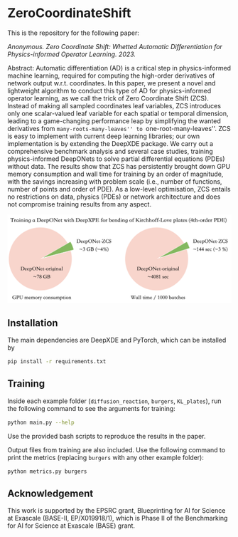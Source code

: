 # ZeroCoordinateShift
 
This is the repository for the following paper: 

*Anonymous. Zero Coordinate Shift: Whetted Automatic Differentiation for Physics-informed Operator Learning. 
2023.*

Abstract:
Automatic differentiation (AD) is a critical step in physics-informed machine learning, required for computing the high-order derivatives of network output w.r.t. coordinates. In this paper, we present a novel and lightweight algorithm to conduct this type of AD for physics-informed operator learning, as we call the trick of Zero Coordinate Shift (ZCS). Instead of making all sampled coordinates leaf variables, ZCS introduces only one scalar-valued leaf variable for each spatial or temporal dimension, leading to a game-changing performance leap by simplifying the wanted derivatives from ``many-roots-many-leaves'' to ``one-root-many-leaves''. ZCS is easy to implement with current deep learning libraries; our own implementation is by extending the DeepXDE package. We carry out a comprehensive benchmark analysis and several case studies, training physics-informed DeepONets to solve partial differential equations (PDEs) without data. The results show that ZCS has persistently brought down GPU memory consumption and wall time for training by an order of magnitude, with the savings increasing with problem scale (i.e., number of functions, number of points and order of PDE). As a low-level optimisation, ZCS entails no restrictions on data, physics (PDEs) or network architecture and does not compromise training results from any aspect. 

![image](figs/KL-pie.png)


## Installation

The main dependencies are DeepXDE and PyTorch, which can be installed by
```bash
pip install -r requirements.txt
```

## Training
Inside each example folder (`diffusion_reaction`, `burgers`, `KL_plates`), 
run the following command to see the arguments for training:
```bash
python main.py --help
```

Use the provided bash scripts to reproduce the results in the paper. 

Output files from training are also included. 
Use the following command to print the metrics
(replacing `burgers` with any other example folder):
```bash
python metrics.py burgers
```

## Acknowledgement
This work is supported by the EPSRC grant, Blueprinting for AI for Science
at Exascale (BASE-II, EP/X019918/1), which is Phase II of the Benchmarking
for AI for Science at Exascale (BASE) grant.
